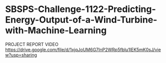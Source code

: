 # SBSPS-Challenge-1122-Predicting-Energy-Output-of-a-Wind-Turbine-with-Machine-Learning
PROJECT REPORT VIDEO
https://drive.google.com/file/d/1xjqJoUM6G7InP2WRp5fblu1lEK5mK0sJ/view?usp=sharing

